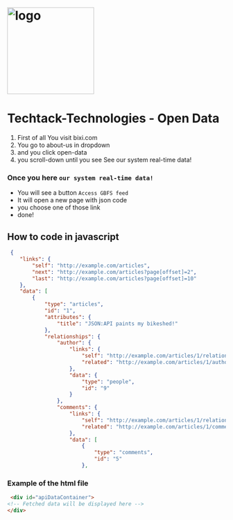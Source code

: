 <h1 style="align: center;">
  <img src="/assets/css/logo_main.jpg.png" alt="logo" width="200"/>
</h1>

# Techtack-Technologies - Open Data
1. First of all You visit bixi.com
2. You go to about-us in dropdown
3. and you click open-data
4. you scroll-down until you see See our system real-time data!


### Once you here `our system real-time data!`
- You will see a button `Access GBFS feed`
- It will open a new page with json code
- you choose one of those link
- done!

## How to code in javascript

```JSON
 {
    "links": {
        "self": "http://example.com/articles",
        "next": "http://example.com/articles?page[offset]=2",
        "last": "http://example.com/articles?page[offset]=10"
    },
    "data": [
        {
            "type": "articles",
            "id": "1",
            "attributes": {
                "title": "JSON:API paints my bikeshed!"
            },
            "relationships": {
                "author": {
                    "links": {
                        "self": "http://example.com/articles/1/relationships/author",
                        "related": "http://example.com/articles/1/author"
                    },
                    "data": {
                        "type": "people",
                        "id": "9"
                    }
                },
                "comments": {
                    "links": {
                        "self": "http://example.com/articles/1/relationships/comments",
                        "related": "http://example.com/articles/1/comments"
                    },
                    "data": [
                        {
                            "type": "comments",
                            "id": "5"
                        },
```

### Example of the html file


```HTML
 <div id="apiDataContainer">
<!-- Fetched data will be displayed here -->
</div>
```
